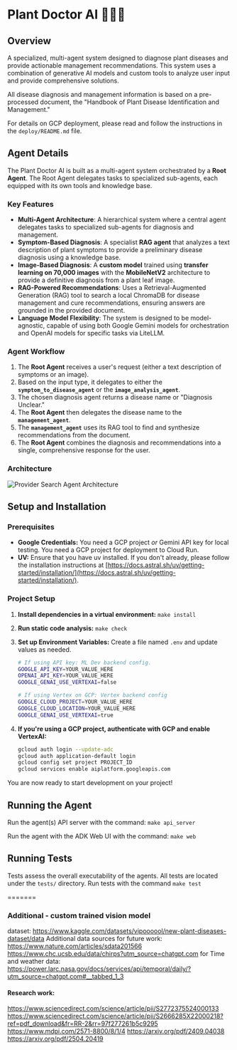 # Plant Doctor AI 👩‍⚕️🌱

## Overview
A specialized, multi-agent system designed to diagnose plant diseases and provide actionable management recommendations. This system uses a combination of generative AI models and custom tools to analyze user input and provide comprehensive solutions.

All disease diagnosis and management information is based on a pre-processed document, the "Handbook of Plant Disease Identification and Management."

For details on GCP deployment, please read and follow the instructions in the `deploy/README.md` file.

## Agent Details
The Plant Doctor AI is built as a multi-agent system orchestrated by a **Root Agent**. The Root Agent delegates tasks to specialized sub-agents, each equipped with its own tools and knowledge base.

### Key Features
* **Multi-Agent Architecture**: A hierarchical system where a central agent delegates tasks to specialized sub-agents for diagnosis and management.
* **Symptom-Based Diagnosis**: A specialist **RAG agent** that analyzes a text description of plant symptoms to provide a preliminary disease diagnosis using a knowledge base.
* **Image-Based Diagnosis**: A **custom model** trained using **transfer learning on 70,000 images** with the **MobileNetV2** architecture to provide a definitive diagnosis from a plant leaf image.
* **RAG-Powered Recommendations**: Uses a Retrieval-Augmented Generation (RAG) tool to search a local ChromaDB for disease management and cure recommendations, ensuring answers are grounded in the provided document.
* **Language Model Flexibility**: The system is designed to be model-agnostic, capable of using both Google Gemini models for orchestration and OpenAI models for specific tasks via LiteLLM.

### Agent Workflow
1.  The **Root Agent** receives a user's request (either a text description of symptoms or an image).
2.  Based on the input type, it delegates to either the **`symptom_to_disease_agent`** or the **`image_analysis_agent`**.
3.  The chosen diagnosis agent returns a disease name or "Diagnosis Unclear."
4.  The **Root Agent** then delegates the disease name to the **`management_agent`**.
5.  The **`management_agent`** uses its RAG tool to find and synthesize recommendations from the document.
6.  The **Root Agent** combines the diagnosis and recommendations into a single, comprehensive response for the user.

### Architecture
![Provider Search Agent Architecture](docs/provider-search-agent-arch.png)

## Setup and Installation

### Prerequisites

- **Google Credentials:** You need a GCP project _or_ Gemini API key for local testing. You need a GCP project for deployment to Cloud Run.
- **UV:** Ensure that you have uv installed. If you don't already, please follow the installation instructions at [https://docs.astral.sh/uv/getting-started/installation/](https://docs.astral.sh/uv/getting-started/installation/).

### Project Setup

1. **Install dependencies in a virtual environment:** `make install`

1. **Run static code analysis:** `make check`

1. **Set up Environment Variables:** Create a file named `.env` and update values as needed.

    ```bash
    # If using API key: ML Dev backend config.
    GOOGLE_API_KEY=YOUR_VALUE_HERE
    OPENAI_API_KEY=YOUR_VALUE_HERE
    GOOGLE_GENAI_USE_VERTEXAI=false

    # If using Vertex on GCP: Vertex backend config
    GOOGLE_CLOUD_PROJECT=YOUR_VALUE_HERE
    GOOGLE_CLOUD_LOCATION=YOUR_VALUE_HERE
    GOOGLE_GENAI_USE_VERTEXAI=true
    ```

1. **If you're using a GCP project, authenticate with GCP and enable VertexAI:**

    ```bash
    gcloud auth login --update-adc
    gcloud auth application-default login
    gcloud config set project PROJECT_ID
    gcloud services enable aiplatform.googleapis.com
    ```

You are now ready to start development on your project!

## Running the Agent

Run the agent(s) API server with the command: `make api_server`

Run the agent with the ADK Web UI with the command: `make web`

## Running Tests

Tests assess the overall executability of the agents. All tests are located under the `tests/` directory.
Run tests with the command `make test`

=======

### Additional - custom trained vision model
dataset: https://www.kaggle.com/datasets/vipoooool/new-plant-diseases-dataset/data
Additional data sources for future work:
https://www.nature.com/articles/sdata201566
https://www.chc.ucsb.edu/data/chirps?utm_source=chatgpt.com
for Time and weather data: https://power.larc.nasa.gov/docs/services/api/temporal/daily/?utm_source=chatgpt.com#__tabbed_1_3


#### Research work:
https://www.sciencedirect.com/science/article/pii/S2772375524000133
https://www.sciencedirect.com/science/article/pii/S2666285X22000218?ref=pdf_download&fr=RR-2&rr=97f277261b5c9295
https://www.mdpi.com/2571-8800/8/1/4
https://arxiv.org/pdf/2409.04038
https://arxiv.org/pdf/2504.20419
